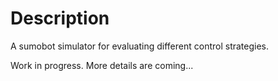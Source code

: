 # Description
A sumobot simulator for evaluating different control strategies.

Work in progress. More details are coming...
